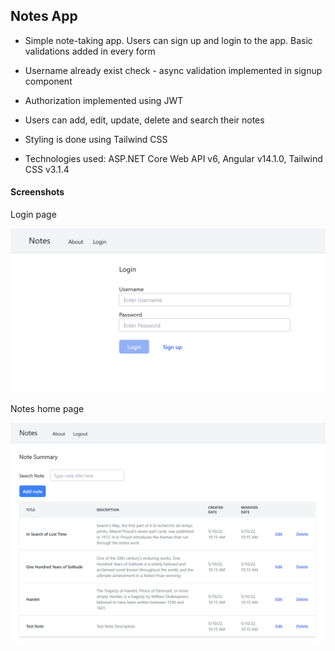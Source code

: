 ## Notes App

- Simple note-taking app. Users can sign up and login to the app. Basic validations added in every form

- Username already exist check - async validation implemented in signup component

- Authorization implemented using JWT

- Users can add, edit, update, delete and search their notes

- Styling is done using Tailwind CSS

- Technologies used: ASP.NET Core Web API v6, Angular v14.1.0, Tailwind CSS v3.1.4

#### Screenshots

Login page

<img title="" src="./Screenshots/Login.png" alt="">

Notes home page

<img title="" src="./Screenshots/Notes.png" alt="">
